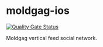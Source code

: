 # moldgag-ios

[![Quality Gate Status](https://sonarcloud.io/api/project_badges/measure?project=adriantabirta_moldgag-ios&metric=alert_status)](https://sonarcloud.io/summary/new_code?id=adriantabirta_moldgag-ios)

Moldgag vertical feed social network.
